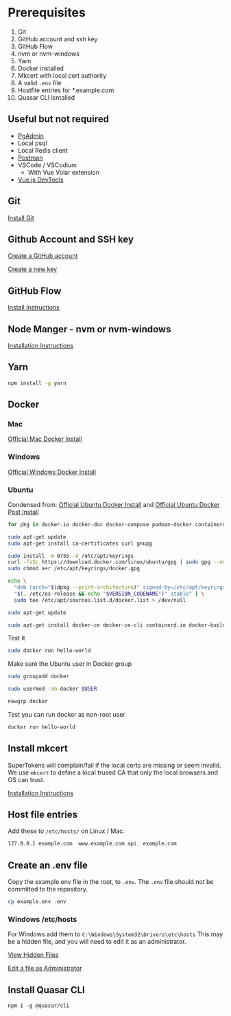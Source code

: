 # Prerequisites

1. Git
2. GitHub account and ssh key
3. GitHub Flow
4. nvm or nvm-windows
5. Yarn
4. Docker installed
5. Mkcert with local cert authority
6. A valid `.env` file
7. Hostfile entries for *.example.com
8. Quasar CLI isntalled

## Useful but not required

* [PgAdmin](https://www.pgadmin.org/download/)
* Local psql
* Local Redis client
* [Postman](https://www.postman.com/downloads/)
* VSCode / VSCodium
  * With Vue Volar extension
* [Vue.js DevTools](https://chrome.google.com/webstore/detail/vuejs-devtools/nhdogjmejiglipccpnnnanhbledajbpd)

## Git

[Install Git](https://git-scm.com/book/en/v2/Getting-Started-Installing-Git)

## Github Account and SSH key

[Create a GitHub account](https://github.com/settings/ssh/new)

[Create a new key](https://github.com/settings/ssh/new)

## GitHub Flow

[Install Instructions](https://docs.github.com/en/get-started/quickstart/github-flow)

## Node Manger - nvm or nvm-windows

[Installation Instructions](https://www.freecodecamp.org/news/node-version-manager-nvm-install-guide/)

## Yarn

```sh
npm install -g yarn
````

## Docker

### Mac

[Official Mac Docker Install](https://docs.docker.com/desktop/install/mac-install/)

### Windows

[Official Windows Docker Install](https://docs.docker.com/desktop/install/windows-install/)

### Ubuntu 

Condensed from: 
[Official Ubuntu Docker Install](https://docs.docker.com/engine/install/ubuntu/)
and
[Official Ubuntu Docker Post Install](https://docs.docker.com/engine/install/linux-postinstall/)


```sh
for pkg in docker.io docker-doc docker-compose podman-docker containerd runc; do sudo apt-get remove $pkg; done
```

```sh
sudo apt-get update
sudo apt-get install ca-certificates curl gnupg
```

```sh
sudo install -m 0755 -d /etc/apt/keyrings
curl -fsSL https://download.docker.com/linux/ubuntu/gpg | sudo gpg --dearmor -o /etc/apt/keyrings/docker.gpg
sudo chmod a+r /etc/apt/keyrings/docker.gpg
```

```sh
echo \
  "deb [arch="$(dpkg --print-architecture)" signed-by=/etc/apt/keyrings/docker.gpg] https://download.docker.com/linux/ubuntu \
  "$(. /etc/os-release && echo "$VERSION_CODENAME")" stable" | \
  sudo tee /etc/apt/sources.list.d/docker.list > /dev/null
```

```sh
sudo apt-get update
```

```sh
sudo apt-get install docker-ce docker-ce-cli containerd.io docker-buildx-plugin docker-compose-plugin
```

Test it

```sh
sudo docker run hello-world
```

Make sure the Ubuntu user in Docker group

```sh
sudo groupadd docker
```

```sh
sudo usermod -aG docker $USER
```

```sh
newgrp docker
```

Test you can run docker as non-root user

```sh
docker run hello-world
```

## Install mkcert

SuperTokens will complain/fail if the local certs are missing or seem invalid.
We use `mkcert` to define a local trused CA that only the local browsers and OS can trust.

[Installation Instructions](https://github.com/FiloSottile/mkcert)

## Host file entries

Add these to `/etc/hosts/` on Linux / Mac.

```sh
127.0.0.1 example.com  www.example.com api. example.com
```

## Create an .env file

Copy the example env file in the root, to `.env`.
The `.env` file should not be committed to the repository.

```sh
cp example.env .env
```

### Windows /etc/hosts

For Windows add them to `C:\Windows\System32\Drivers\etc\hosts`
This may be a hidden file, and you will need to edit it as an administrator.

[View Hidden Files](https://answers.microsoft.com/en-us/windows/forum/all/i-dont-have-a-hosts-file/8c9f1152-25f1-4545-9e1f-acc028e9e018)

[Edit a file as Administrator](https://answers.microsoft.com/en-us/windows/forum/all/cannot-save-hosts-file-as-it-says-i-do-not-have/c3016440-8b68-4268-81d7-d9ff184a15eb)

## Install Quasar CLI

```npm i -g @quasar/cli```

